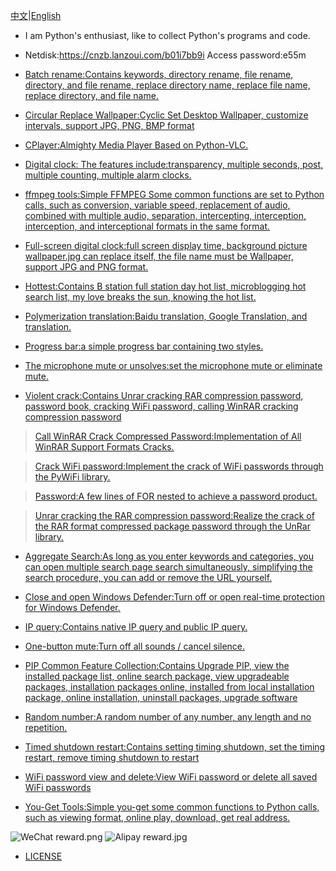 [中文](https://gitee.com/cnzbpy/simplepy)|[English](https://github.com/cnzbpy/simplepy)

* I am Python's enthusiast, like to collect Python's programs and code. 

* Netdisk:https://cnzb.lanzoui.com/b01i7bb9i Access password:e55m

* [Batch rename:Contains keywords, directory rename, file rename, directory, and file rename, replace directory name, replace file name, replace directory, and file name.](https://github.com/cnzbpy/simplepy/tree/master/Batch%20rename)

* [Circular Replace Wallpaper:Cyclic Set Desktop Wallpaper, customize intervals, support JPG, PNG, BMP format](https://github.com/cnzbpy/simplepy/tree/master/Circular%20Replace%20Wallpaper)

* [CPlayer:Almighty Media Player Based on Python-VLC.](https://github.com/cnzbpy/simplepy/tree/master/CPlayer)

* [Digital clock: The features include:transparency, multiple seconds, post, multiple counting, multiple alarm clocks.](https://github.com/cnzbpy/simplepy/tree/master/Digital%20clock)

* [ffmpeg tools:Simple FFMPEG Some common functions are set to Python calls, such as conversion, variable speed, replacement of audio, combined with multiple audio, separation, intercepting, interception, interception, and interceptional formats in the same format.](https://github.com/cnzbpy/simplepy/tree/master/ffmpeg%20tools)

* [Full-screen digital clock:full screen display time, background picture wallpaper.jpg can replace itself, the file name must be Wallpaper, support JPG and PNG format.](https://github.com/cnzbpy/simplepy/tree/master/Full-screen%20digital%20clock)

* [Hottest:Contains B station full station day hot list, microblogging hot search list, my love breaks the sun, knowing the hot list.](https://github.com/cnzbpy/simplepy/tree/master/Hottest)

* [Polymerization translation:Baidu translation, Google Translation, and translation.](https://github.com/cnzbpy/simplepy/tree/master/Polymerization%20translation)

* [Progress bar:a simple progress bar containing two styles.](https://github.com/cnzbpy/simplepy/tree/master/Progress%20bar)

* [The microphone mute or unsolves:set the microphone mute or eliminate mute.](https://github.com/cnzbpy/simplepy/tree/master/The%20microphone%20mute%20or%20unsolves)

* [Violent crack:Contains Unrar cracking RAR compression password, password book, cracking WiFi password, calling WinRAR cracking compression password](https://github.com/cnzbpy/simplepy/tree/master/Violent%20crack)

> [Call WinRAR Crack Compressed Password:Implementation of All WinRAR Support Formats Cracks.](https://github.com/cnzbpy/simplepy/tree/master/Violent%20crack/Call%20WinRAR%20Crack%20Compressed%20Password)

> [Crack WiFi password:Implement the crack of WiFi passwords through the PyWiFi library.](https://github.com/cnzbpy/simplepy/tree/master/Violent%20crack/Crack%20WiFi%20password)

> [Password:A few lines of FOR nested to achieve a password product.](https://github.com/cnzbpy/simplepy/tree/master/Violent%20crack/Password)

> [Unrar cracking the RAR compression password:Realize the crack of the RAR format compressed package password through the UnRar library.](https://github.com/cnzbpy/simplepy/tree/master/Violent%20crack/Unrar%20cracking%20the%20RAR%20compression%20password)

* [Aggregate Search:As long as you enter keywords and categories, you can open multiple search page search simultaneously, simplifying the search procedure, you can add or remove the URL yourself.](https://github.com/cnzbpy/simplepy/blob/master/Aggregate%20Search.py)

* [Close and open Windows Defender:Turn off or open real-time protection for Windows Defender.](https://github.com/cnzbpy/simplepy/blob/master/Close%20and%20open%20Windows%20Defender.bat)

* [IP query:Contains native IP query and public IP query.](https://github.com/cnzbpy/simplepy/blob/master/IP%20query.py)

* [One-button mute:Turn off all sounds / cancel silence.](https://github.com/cnzbpy/simplepy/blob/master/One-button%20mute.vbs)

* [PIP Common Feature Collection:Contains Upgrade PIP, view the installed package list, online search package, view upgradeable packages, installation packages online, installed from local installation package, online installation, uninstall packages, upgrade software ](https://github.com/cnzbpy/simplepy/blob/master/PIP%20Common%20Feature%20Collection.bat)

* [Random number:A random number of any number, any length and no repetition.](https://github.com/cnzbpy/simplepy/blob/master/Random%20number.py)

* [Timed shutdown restart:Contains setting timing shutdown, set the timing restart, remove timing shutdown to restart](https://github.com/cnzbpy/simplepy/tree/master/Timed%20shutdown%20restart.bat)

* [WiFi password view and delete:View WiFi password or delete all saved WiFi passwords](https://github.com/cnzbpy/simplepy/blob/master/WiFi%20password%20view%20and%20delete.bat)

* [You-Get Tools:Simple you-get some common functions to Python calls, such as viewing format, online play, download, get real address.](https://github.com/cnzbpy/simplepy/blob/master/You-Get%20Tools.py)

![WeChat reward.png](https://github.com/cnzbpy/simplepy/blob/master/WeChat%20reward.png)	![Alipay reward.jpg](https://github.com/cnzbpy/simplepy/blob/master/Alipay%20reward.jpg)

* [LICENSE](https://github.com/cnzbpy/simplepy/blob/master/LICENSE)